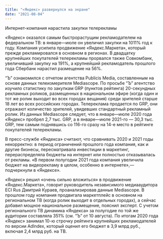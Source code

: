 ```yaml
---
title: "«Яндекс» развернулся на экране"
date: "2021-08-04"
---
```


Интернет-компания нарастила закупки телерекламы

«Яндекс» оказался самым быстрорастущим рекламодателем на федеральном ТВ: в январе—июле он увеличил закупки на 1011% год к году. Компания усилила продвижение «Яндекс.Маркета», который прежде рекламировался в основном в регионах. В двадцатку крупнейших покупателей телерекламы прорвался также Совкомбанк, увеличивший закупку на 191%, а крупнейший рекламодатель прошлого года Сбербанк нарастил размещение на 56%.

“Ъ” ознакомился с отчетом агентства Publicis Media, составленным на основе данных телеизмерителя Mediascope. По просьбе “Ъ” агентство изучило статистику по закупкам GRP (пунктов рейтинга) 20-секундных рекламных роликов, размещенных в национальном эфире (когда один и тот же ролик выходит во всех городах вещания) среди зрителей старше 18 лет во всех российских городах. Телереклама продается по GRP, они отражают количество зрителей, увидевших стандартный рекламный ролик. Из данных Mediascope следует, что в январе—июле 2020 года «Яндекс» пробрел 2,7 тыс. GRP, а в январе—июле 2021-го — 30,3 тыс. GRP, тем самым поднявшись со 116-го сразу на 14-е место в рейтинге покупателей телерекламы.

В пресс-службе «Яндекса» считают, что сравнивать 2020 и 2021 годы некорректно: в период ограничений прошлого года компания, как и другие бизнесы, пересматривала инвестиции в маркетинг, перераспределяла бюджеты на интернет или полностью отказывалась от рекламы. «В первом полугодии 2021 года компания увеличила бюджет на видеорекламу в целом, особенно в интернете»,— подчеркнули в «Яндексе».

«Яндекс» решил «очень сильно вложиться» в продвижение «Яндекс.Маркета», говорит руководитель независимого медиааудитора ECI Rus Дмитрий Кураев, проанализировав данные Mediascope. В прошлом году компания продвигала маркетплейс в основном на региональном ТВ (когда ролик выходит в отдельных городах), а сейчас добавил мощное национальное размещение, пояснил эксперт. С учетом регионального ТВ динамика «Яндекса» за полугодие по той же аудитории составляла 351% (см. “Ъ” от 10 августа). По итогам 2020 года «Яндекс» занимал 10-ю строчку рейтинга крупнейших рекламодателей по версии AdIndex, который оценил его бюджет в 3,9 млрд руб., включая 2,4 млрд руб. на ТВ.
